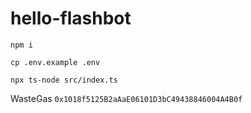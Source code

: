 # hello-flashbot

```shell
npm i

cp .env.example .env

npx ts-node src/index.ts
```

WasteGas `0x1018f5125B2aAaE06101D3bC49438846004A4B0f`
